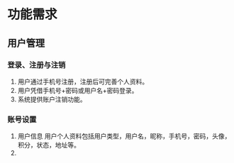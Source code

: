 # 功能需求
## 用户管理
### 登录、注册与注销
1. 用户通过手机号注册，注册后可完善个人资料。
2. 用户凭借手机号+密码或用户名+密码登录。
3. 系统提供账户注销功能。
###  账号设置
1. 用户信息
用户个人资料包括用户类型，用户名，昵称，手机号，密码，头像，积分，状态，地址等。
2. 

<!--stackedit_data:
eyJoaXN0b3J5IjpbMjAxOTIwNzkxOCw2MDE3ODA3NTAsNDkzNT
I5NDgzLC0xMDY2NTE1NTkyLC0yMDg4NzQ2NjEyXX0=
-->